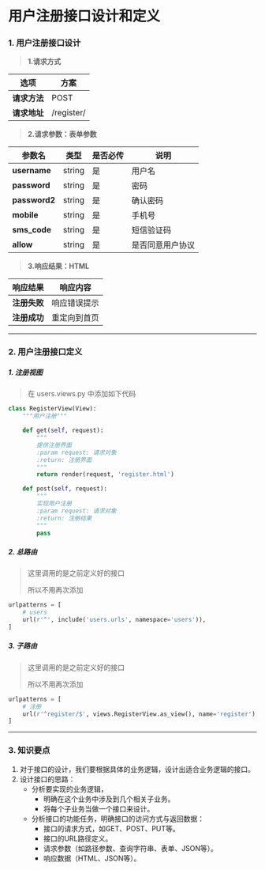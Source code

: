 # 用户注册接口设计和定义

### 1. 用户注册接口设计

> **1.请求方式**

| 选项         | 方案       |
| ------------ | ---------- |
| **请求方法** | POST       |
| **请求地址** | /register/ |

> **2.请求参数：表单参数**

| 参数名        | 类型   | 是否必传 | 说明             |
| ------------- | ------ | -------- | ---------------- |
| **username**  | string | 是       | 用户名           |
| **password**  | string | 是       | 密码             |
| **password2** | string | 是       | 确认密码         |
| **mobile**    | string | 是       | 手机号           |
| **sms_code**  | string | 是       | 短信验证码       |
| **allow**     | string | 是       | 是否同意用户协议 |

> **3.响应结果：HTML**

| 响应结果     | 响应内容     |
| ------------ | ------------ |
| **注册失败** | 响应错误提示 |
| **注册成功** | 重定向到首页 |

------

### 2. 用户注册接口定义

##### 1. 注册视图

> 在 users.views.py 中添加如下代码

```python
class RegisterView(View):
    """用户注册"""

    def get(self, request):
        """
        提供注册界面
        :param request: 请求对象
        :return: 注册界面
        """
        return render(request, 'register.html')

    def post(self, request):
        """
        实现用户注册
        :param request: 请求对象
        :return: 注册结果
        """
        pass
```

##### 2. 总路由

> 这里调用的是之前定义好的接口
>
> 所以不用再次添加

```python
urlpatterns = [
    # users
    url(r'^', include('users.urls', namespace='users')),
]
```

##### 3. 子路由

> 这里调用的是之前定义好的接口
>
> 所以不用再次添加

```python
urlpatterns = [
    # 注册
    url(r'^register/$', views.RegisterView.as_view(), name='register'),
]
```

------

### 3. 知识要点

1. 对于接口的设计，我们要根据具体的业务逻辑，设计出适合业务逻辑的接口。
2. 设计接口的思路：
    - 分析要实现的业务逻辑，
        - 明确在这个业务中涉及到几个相关子业务。
        - 将每个子业务当做一个接口来设计。
    - 分析接口的功能任务，明确接口的访问方式与返回数据：
        - 接口的请求方式，如GET、POST、PUT等。
        - 接口的URL路径定义。
        - 请求参数（如路径参数、查询字符串、表单、JSON等）。
        - 响应数据（HTML、JSON等）。